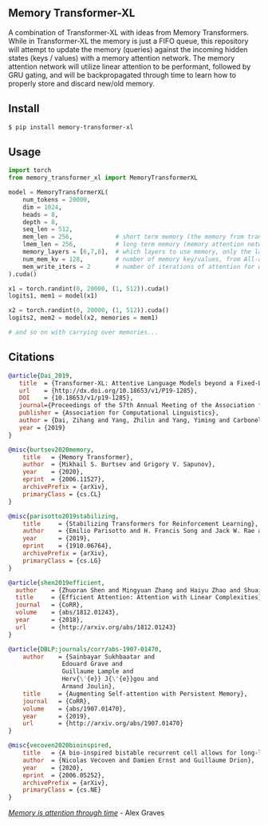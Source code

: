 ## Memory Transformer-XL

A combination of Transformer-XL with ideas from Memory Transformers. While in Transformer-XL the memory is just a FIFO queue, this repository will attempt to update the memory (queries) against the incoming hidden states (keys / values) with a memory attention network. The memory attention network will utilize linear attention to be performant, followed by GRU gating, and will be backpropagated through time to learn how to properly store and discard new/old memory.

## Install

```bash
$ pip install memory-transformer-xl
```

## Usage

```python
import torch
from memory_transformer_xl import MemoryTransformerXL

model = MemoryTransformerXL(
    num_tokens = 20000,
    dim = 1024,
    heads = 8,
    depth = 8,
    seq_len = 512,
    mem_len = 256,            # short term memory (the memory from transformer-xl)
    lmem_len = 256,           # long term memory (memory attention network attending to short term memory and hidden activations)
    memory_layers = [6,7,8],  # which layers to use memory, only the later layers are actually needed
    num_mem_kv = 128,         # number of memory key/values, from All-attention paper
    mem_write_iters = 2       # number of iterations of attention for writing to memory
).cuda()

x1 = torch.randint(0, 20000, (1, 512)).cuda()
logits1, mem1 = model(x1)

x2 = torch.randint(0, 20000, (1, 512)).cuda()
logits2, mem2 = model(x2, memories = mem1)

# and so on with carrying over memories...
```

## Citations

```bibtex
@article{Dai_2019,
   title  = {Transformer-XL: Attentive Language Models beyond a Fixed-Length Context},
   url    = {http://dx.doi.org/10.18653/v1/P19-1285},
   DOI    = {10.18653/v1/p19-1285},
   journal={Proceedings of the 57th Annual Meeting of the Association for Computational Linguistics},
   publisher = {Association for Computational Linguistics},
   author = {Dai, Zihang and Yang, Zhilin and Yang, Yiming and Carbonell, Jaime and Le, Quoc and Salakhutdinov, Ruslan},
   year = {2019}
}
```

```bibtex
@misc{burtsev2020memory,
    title   = {Memory Transformer},
    author  = {Mikhail S. Burtsev and Grigory V. Sapunov},
    year    = {2020},
    eprint  = {2006.11527},
    archivePrefix = {arXiv},
    primaryClass = {cs.CL}
}
```

```bibtex
@misc{parisotto2019stabilizing,
    title     = {Stabilizing Transformers for Reinforcement Learning},
    author    = {Emilio Parisotto and H. Francis Song and Jack W. Rae and Razvan Pascanu and Caglar Gulcehre and Siddhant M. Jayakumar and Max Jaderberg and Raphael Lopez Kaufman and Aidan Clark and Seb Noury and Matthew M. Botvinick and Nicolas Heess and Raia Hadsell},
    year      = {2019},
    eprint    = {1910.06764},
    archivePrefix = {arXiv},
    primaryClass = {cs.LG}
}
```

```bibtex
@article{shen2019efficient,
  author    = {Zhuoran Shen and Mingyuan Zhang and Haiyu Zhao and Shuai Yi and Hongsheng Li},
  title     = {Efficient Attention: Attention with Linear Complexities},
  journal   = {CoRR},
  volume    = {abs/1812.01243},
  year      = {2018},
  url       = {http://arxiv.org/abs/1812.01243}
}
```

```bibtex
@article{DBLP:journals/corr/abs-1907-01470,
    author    = {Sainbayar Sukhbaatar and
               Edouard Grave and
               Guillaume Lample and
               Herv{\'{e}} J{\'{e}}gou and
               Armand Joulin},
    title     = {Augmenting Self-attention with Persistent Memory},
    journal   = {CoRR},
    volume    = {abs/1907.01470},
    year      = {2019},
    url       = {http://arxiv.org/abs/1907.01470}
}
```

```bibtex
@misc{vecoven2020bioinspired,
    title   = {A bio-inspired bistable recurrent cell allows for long-lasting memory},
    author  = {Nicolas Vecoven and Damien Ernst and Guillaume Drion},
    year    = {2020},
    eprint  = {2006.05252},
    archivePrefix = {arXiv},
    primaryClass = {cs.NE}
}
```

*<a href="https://youtu.be/AIiwuClvH6k?t=48">Memory is attention through time</a>* - Alex Graves
